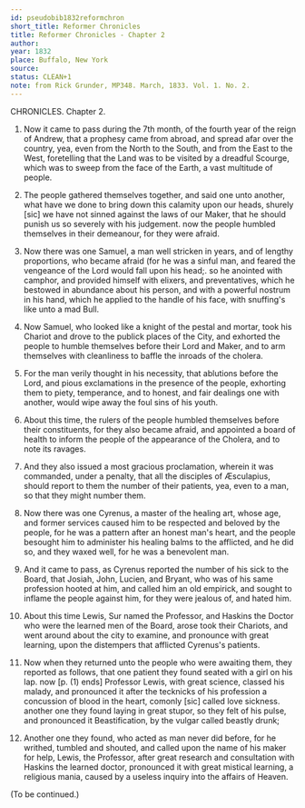 ```yaml
---
id: pseudobib1832reformchron
short_title: Reformer Chronicles
title: Reformer Chronicles - Chapter 2
author:
year: 1832
place: Buffalo, New York
source: 
status: CLEAN+1
note: from Rick Grunder, MP348. March, 1833. Vol. 1. No. 2.
---
```


CHRONICLES.
Chapter 2.

1. Now it came to pass during the 7th month, of the fourth year of the reign of Andrew, that a prophesy came from abroad, and spread afar over the country, yea, even from the North to the South, and from the East to the West, foretelling that the Land was to be visited by a dreadful Scourge, which was to sweep from the face of the Earth, a vast multitude of people.

2. The people gathered themselves together, and said one unto another, what have we done to bring down this calamity upon our heads, shurely [sic] we have not sinned against the laws of our Maker, that he should punish us so severely with his judgement. now the people humbled themselves in their demeanour, for they were afraid.

3. Now there was one Samuel, a man well stricken in years, and of lengthy proportions, who became afraid (for he was a sinful man, and feared the vengeance of the Lord would fall upon his head;. so he anointed with camphor, and provided himself with elixers, and preventatives, which he bestowed in abundance about his person, and with a powerful nostrum in his hand, which he applied to the handle of his face, with snuffing's like unto a mad Bull.

4. Now Samuel, who looked like a knight of the pestal and mortar, took his Chariot and drove to the publick places of the City, and exhorted the people to humble themselves before their Lord and Maker, and to arm themselves with cleanliness to baffle the inroads of the cholera.

5. For the man verily thought in his necessity, that ablutions before the Lord, and pious exclamations in the presence of the people, exhorting them to piety, temperance, and to honest, and fair dealings one with another, would wipe away the foul sins of his youth.

6. About this time, the rulers of the people humbled themselves before their constituents, for they also became afraid, and appointed a board of health to inform the people of the appearance of the Cholera, and to note its ravages.

7. And they also issued a most gracious proclamation, wherein it was commanded, under a penalty, that all the disciples of Æsculapius, should report to them the number of their patients, yea, even to a man, so that they might number them.

8. Now there was one Cyrenus, a master of the healing art, whose age, and former services caused him to be respected and beloved by the people, for he was a pattern after an honest man's heart, and the people besought him to administer his healing balms to the afflicted, and he did so, and they waxed well, for he was a benevolent man.

9. And it came to pass, as Cyrenus reported the number of his sick to the Board, that Josiah, John, Lucien, and Bryant, who was of his same profession hooted at him, and called him an old empirick, and sought to inflame the people against him, for they were jealous of, and hated him.

10. About this time Lewis, Sur named the Professor, and Haskins the Doctor who were the learned men of the Board, arose took their Chariots, and went around about the city to examine, and pronounce with great learning, upon the distempers that afflicted Cyrenus's patients.

11. Now when they returned unto the people who were awaiting them, they reported as follows, that one patient they found seated with a girl on his lap. now [p. (1) ends] Professor Lewis, with great science, classed his malady, and pronounced it after the tecknicks of his profession a concussion of blood in the heart, comonly [sic] called love sickness. another one they found laying in great stupor, so they felt of his pulse, and pronounced it Beastification, by the vulgar called beastly drunk;

12. Another one they found, who acted as man never did before, for he writhed, tumbled and shouted, and called upon the name of his maker for help, Lewis, the Professor, after great research and consultation with Haskins the learned doctor, pronounced it with great mistical learning, a religious mania, caused by a useless inquiry into the affairs of Heaven.

(To be continued.)


